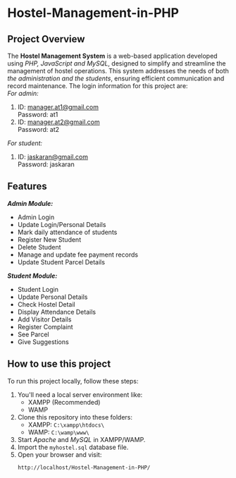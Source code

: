 # Hostel-Management-in-PHP
## Project Overview
The **Hostel Management System** is a web-based application developed using *PHP, JavaScript and MySQL*, designed to simplify and streamline the management of hostel operations. This system addresses the needs of both *the administration and the students*, ensuring efficient communication and record maintenance. The login information for this project are:  
*For admin:*
1. ID: manager.at1@gmail.com  
Password: at1
2. ID: manager.at2@gmail.com  
Password: at2  

*For student:*
1. ID: jaskaran@gmail.com  
   Password: jaskaran

## Features
***Admin Module:***
- Admin Login
- Update Login/Personal Details
- Mark daily attendance of students
- Register New Student
- Delete Student
- Manage and update fee payment records
- Update Student Parcel Details

***Student Module:***
- Student Login
- Update Personal Details
- Check Hostel Detail
- Display Attendance Details
- Add Visitor Details
- Register Complaint
- See Parcel
- Give Suggestions

## How to use this project
To run this project locally, follow these steps:
1. You'll need a local server environment like:
    - XAMPP (Recommended)
    - WAMP
2. Clone this repository into these folders:
    - XAMPP: ``` C:\xampp\htdocs\ ```
    - WAMP: ``` C:\wamp\www\ ```
3. Start *Apache* and *MySQL* in XAMPP/WAMP.
4. Import the ``` myhostel.sql ``` database file.
5. Open your browser and visit:
   ```bash
   http://localhost/Hostel-Management-in-PHP/
   ```
